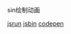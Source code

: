 sin绘制动画

[jsrun](https://jsrun.net/dWyKp)
[jsbin](https://output.jsbin.com/hujuciv)
[codepen](https://codepen.io/gzwawj/pen/KLegav)